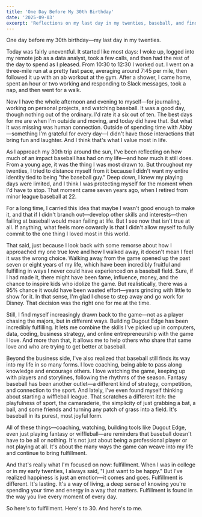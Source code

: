 ```yaml
---
title: 'One Day Before My 30th Birthday'
date: '2025-09-03'
excerpt: 'Reflections on my last day in my twenties, baseball, and finding fulfillment.'
---
```


One day before my 30th birthday—my last day in my twenties.

Today was fairly uneventful. It started like most days: I woke up, logged into my remote job as a data analyst, took a few calls, and then had the rest of the day to spend as I pleased. From 10:30 to 12:30 I worked out. I went on a three-mile run at a pretty fast pace, averaging around 7:45 per mile, then followed it up with an ab workout at the gym. After a shower, I came home, spent an hour or two working and responding to Slack messages, took a nap, and then went for a walk.

Now I have the whole afternoon and evening to myself—for journaling, working on personal projects, and watching baseball. It was a good day, though nothing out of the ordinary. I'd rate it a six out of ten. The best days for me are when I'm outside and moving, and today did have that. But what it was missing was human connection. Outside of spending time with Abby—something I'm grateful for every day—I didn't have those interactions that bring fun and laughter. And I think that's what I value most in life.

As I approach my 30th trip around the sun, I've been reflecting on how much of an impact baseball has had on my life—and how much it still does. From a young age, it was the thing I was most drawn to. But throughout my twenties, I tried to distance myself from it because I didn't want my entire identity tied to being "the baseball guy." Deep down, I knew my playing days were limited, and I think I was protecting myself for the moment when I'd have to stop. That moment came seven years ago, when I retired from minor league baseball at 22.

For a long time, I carried this idea that maybe I wasn't good enough to make it, and that if I didn't branch out—develop other skills and interests—then failing at baseball would mean failing at life. But I see now that isn't true at all. If anything, what feels more cowardly is that I didn't allow myself to fully commit to the one thing I loved most in this world.

That said, just because I look back with some remorse about how I approached my one true love and how I walked away, it doesn't mean I feel it was the wrong choice. Walking away from the game opened up the past seven or eight years of my life, which have been incredibly fruitful and fulfilling in ways I never could have experienced on a baseball field. Sure, if I had made it, there might have been fame, influence, money, and the chance to inspire kids who idolize the game. But realistically, there was a 95% chance it would have been wasted effort—years grinding with little to show for it. In that sense, I'm glad I chose to step away and go work for Disney. That decision was the right one for me at the time.

Still, I find myself increasingly drawn back to the game—not as a player chasing the majors, but in different ways. Building Dugout Edge has been incredibly fulfilling. It lets me combine the skills I've picked up in computers, data, coding, business strategy, and online entrepreneurship with the game I love. And more than that, it allows me to help others who share that same love and who are trying to get better at baseball.

Beyond the business side, I've also realized that baseball still finds its way into my life in so many forms. I love coaching, being able to pass along knowledge and encourage others. I love watching the game, keeping up with players and storylines, following the rhythms of the season. Fantasy baseball has been another outlet—a different kind of strategy, competition, and connection to the sport. And lately, I've even found myself thinking about starting a wiffleball league. That scratches a different itch: the playfulness of sport, the camaraderie, the simplicity of just grabbing a bat, a ball, and some friends and turning any patch of grass into a field. It's baseball in its purest, most joyful form.

All of these things—coaching, watching, building tools like Dugout Edge, even just playing fantasy or wiffleball—are reminders that baseball doesn't have to be all or nothing. It's not just about being a professional player or not playing at all. It's about the many ways the game can weave into my life and continue to bring fulfillment.

And that's really what I'm focused on now: fulfillment. When I was in college or in my early twenties, I always said, "I just want to be happy." But I've realized happiness is just an emotion—it comes and goes. Fulfillment is different. It's lasting. It's a way of living, a deep sense of knowing you're spending your time and energy in a way that matters. Fulfillment is found in the way you live every moment of every day.

So here's to fulfillment. Here's to 30. And here's to me.










